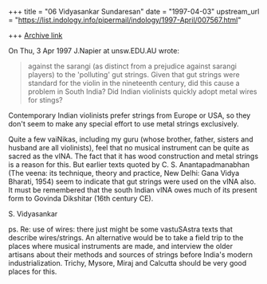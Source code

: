 +++
title = "06 Vidyasankar Sundaresan"
date = "1997-04-03"
upstream_url = "https://list.indology.info/pipermail/indology/1997-April/007567.html"

+++
[Archive link](https://list.indology.info/pipermail/indology/1997-April/007567.html)



On Thu, 3 Apr 1997 J.Napier at unsw.EDU.AU wrote:

> against the sarangi (as distinct from a prejudice against sarangi players) 
> to the 'polluting' gut strings. Given that gut strings were standard for 
> the violin in the nineteenth century, did this cause a problem in South 
> India? Did Indian violinists quickly adopt metal wires for stings?

Contemporary Indian violinists prefer strings from Europe or USA, so they
don't seem to make any special effort to use metal strings exclusively. 

Quite a few vaiNikas, including my guru (whose brother, father, sisters 
and husband are all violinists), feel that no musical instrument can be
quite as sacred as the vINA. The fact that it has wood construction and
metal strings is a reason for this. But earlier texts quoted by C. S.
Anantapadmanabhan (The veena: its technique, theory and practice, New
Delhi: Gana Vidya Bharati, 1954) seem to indicate that gut strings were
used on the vINA also. It must be remembered that the south Indian vINA
owes much of its present form to Govinda Dikshitar (16th century CE).

S. Vidyasankar

ps. Re: use of wires: there just might be some vastuSAstra texts that
describe wires/strings. An alternative would be to take a field trip to
the places where musical instruments are made, and interview the older
artisans about their methods and sources of strings before India's modern
industrialization. Trichy, Mysore, Miraj and Calcutta should be very good
places for this. 





